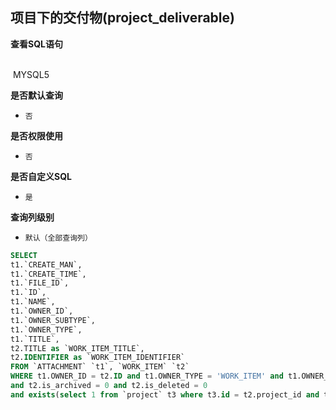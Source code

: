 ## 项目下的交付物(project_deliverable) <!-- {docsify-ignore-all} -->



<p class="panel-title"><b>查看SQL语句</b></p>
<br>

<el-row>
&nbsp;<el-tag @click="MYSQL5 = true">MYSQL5</el-tag>
</el-row>

<br>
<p class="panel-title"><b>是否默认查询</b></p>

* `否`

<p class="panel-title"><b>是否权限使用</b></p>

* `否`

<p class="panel-title"><b>是否自定义SQL</b></p>

* `是`

<p class="panel-title"><b>查询列级别</b></p>

* `默认（全部查询列）`






<el-dialog v-model="MYSQL5" title="MYSQL5">

```sql
SELECT
t1.`CREATE_MAN`,
t1.`CREATE_TIME`,
t1.`FILE_ID`,
t1.`ID`,
t1.`NAME`,
t1.`OWNER_ID`,
t1.`OWNER_SUBTYPE`,
t1.`OWNER_TYPE`,
t1.`TITLE`,
t2.TITLE as `WORK_ITEM_TITLE`,
t2.IDENTIFIER as `WORK_ITEM_IDENTIFIER`
FROM `ATTACHMENT` `t1`, `WORK_ITEM` `t2`
WHERE t1.OWNER_ID = t2.ID and t1.OWNER_TYPE = 'WORK_ITEM' and t1.OWNER_SUBTYPE = 'DELIVERABLE'
and t2.is_archived = 0 and t2.is_deleted = 0
and exists(select 1 from `project` t3 where t3.id = t2.project_id and t3.id = #{ctx.webcontext.project_id})

```

</el-dialog>

<script>
 const { createApp } = Vue
  createApp({
    data() {
      return {
                MYSQL5 : false
        
      }
    },
    methods: {
    }
  }).use(ElementPlus).mount('#app')
</script>